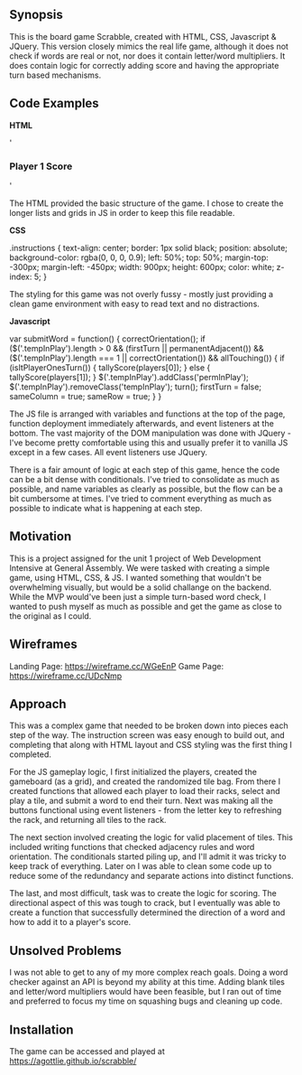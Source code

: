 ## Synopsis

This is the board game Scrabble, created with HTML, CSS, Javascript & JQuery.  This version closely mimics the real life game, although it does not check if words are real or not, nor does it contain letter/word multipliers.  It does contain logic for correctly adding score and having the appropriate turn based mechanisms.


## Code Examples

**HTML**

'<div class="playerOneScoreBox textBox">
    <h3 class="playerOneDisplayName">Player 1 Score</h3>
    <div class="playerOneScore"></div>
</div>'

The HTML provided the basic structure of the game.  I chose to create the longer lists and grids in JS in order to keep this file readable.


**CSS**

.instructions {
    text-align: center;
    border: 1px solid black;
    position: absolute;
    background-color: rgba(0, 0, 0, 0.9);
    left: 50%;
    top: 50%;
    margin-top: -300px;
    margin-left: -450px;
    width: 900px;
    height: 600px;
    color: white;
    z-index: 5;
}

The styling for this game was not overly fussy - mostly just providing a clean game environment with easy to read text and no distractions.

**Javascript**

var submitWord = function() {
        correctOrientation();
        if ($('.tempInPlay').length > 0 && (firstTurn || permanentAdjacent()) && ($('.tempInPlay').length === 1 || correctOrientation()) && allTouching()) {
            if (isItPlayerOnesTurn()) {
                tallyScore(players[0]);
            } else {
                tallyScore(players[1]);
            }
            $('.tempInPlay').addClass('permInPlay');
            $('.tempInPlay').removeClass('tempInPlay');
            turn();
            firstTurn = false;
            sameColumn = true;
            sameRow = true;
        }
    }

The JS file is arranged with variables and functions at the top of the page, function deployment immediately afterwards, and event listeners at the bottom. The vast majority of the DOM manipulation was done with JQuery - I've become pretty comfortable using this and usually prefer it to vanilla JS except in a few cases.  All event listeners use JQuery.

There is a fair amount of logic at each step of this game, hence the code can be a bit dense with conditionals.  I've tried to consolidate as much as possible, and name variables as clearly as possible, but the flow can be a bit cumbersome at times.  I've tried to comment everything as much as possible to indicate what is happening at each step.


## Motivation

This is a project assigned for the unit 1 project of Web Development Intensive at General Assembly.  We were tasked with creating a simple game, using HTML, CSS, & JS.  I wanted something that wouldn't be overwhelming visually, but would be a solid challange on the backend.  While the MVP would've been just a simple turn-based word check, I wanted to push myself as much as possible and get the game as close to the original as I could.

## Wireframes

Landing Page: https://wireframe.cc/WGeEnP
Game Page: https://wireframe.cc/UDcNmp

## Approach

This was a complex game that needed to be broken down into pieces each step of the way.  The instruction screen was easy enough to build out, and completing that along with HTML layout and CSS styling was the first thing I completed.

For the JS gameplay logic, I first initialized the players, created the gameboard (as a grid), and created the randomized tile bag.  From there I created functions that allowed each player to load their racks, select and play a tile, and submit a word to end their turn.  Next was making all the buttons functional using event listeners - from the letter key to refreshing the rack, and returning all tiles to the rack.

The next section involved creating the logic for valid placement of tiles.  This included writing functions that checked adjacency rules and word orientation.  The conditionals started piling up, and I'll admit it was tricky to keep track of everything.  Later on I was able to clean some code up to reduce some of the redundancy and separate actions into distinct functions. 

The last, and most difficult, task was to create the logic for scoring.  The directional aspect of this was tough to crack, but I eventually was able to create a function that successfully determined the direction of a word and how to add it to a player's score.

## Unsolved Problems

I was not able to get to any of my more complex reach goals.  Doing a word checker against an API is beyond my ability at this time.  Adding blank tiles and letter/word multipliers would have been feasible, but I ran out of time and preferred to focus my time on squashing bugs and cleaning up code.

## Installation

The game can be accessed and played at https://agottlie.github.io/scrabble/